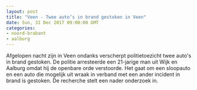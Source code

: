 ```yaml
---
layout: post
title: "Veen - Twee auto’s in brand gestoken in Veen"
date: Sun, 31 Dec 2017 09:00:00 GMT
categories: 
- noord-brabant 
- aalburg 
---
```


Afgelopen nacht zijn in Veen ondanks verscherpt politietoezicht twee auto's  in brand gestoken.  De politie arresteerde een 21-jarige man uit Wijk en Aalburg omdat hij de openbare orde verstoorde. Het gaat om een sloopauto en een auto die mogelijk uit wraak in verband met een ander incident in brand is gestoken. De recherche stelt een nader onderzoek in.
